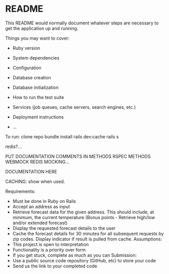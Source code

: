 # README

This README would normally document whatever steps are necessary to get the
application up and running.

Things you may want to cover:

* Ruby version

* System dependencies

* Configuration

* Database creation

* Database initialization

* How to run the test suite

* Services (job queues, cache servers, search engines, etc.)

* Deployment instructions

* ...


To run:
clone repo
bundle install
rails dev:cache
rails s

redis?...


PUT DOCUMENTATION COMMENTS IN METHODS
RSPEC METHODS
WEBMOCK
REDIS MOCKING...

DOCUMENTATION HERE

CACHING: show when used.




Requirements:
* Must be done in Ruby on Rails
* Accept an address as input
* Retrieve forecast data for the given address. This should include, at minimum, the
current temperature (Bonus points - Retrieve high/low and/or extended forecast)
* Display the requested forecast details to the user
* Cache the forecast details for 30 minutes for all subsequent requests by zip codes.
Display indicator if result is pulled from cache.
Assumptions:
* This project is open to interpretation
* Functionality is a priority over form
* If you get stuck, complete as much as you can
Submission:
* Use a public source code repository (GitHub, etc) to store your code
* Send us the link to your completed code
